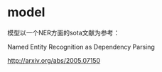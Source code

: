 # model

模型以一个NER方面的sota文献为参考：

Named Entity Recognition as Dependency Parsing

http://arxiv.org/abs/2005.07150



